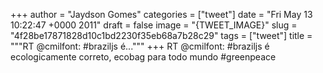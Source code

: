 
+++
author = "Jaydson Gomes"
categories = ["tweet"]
date = "Fri May 13 10:22:47 +0000 2011"
draft = false
image = "{TWEET_IMAGE}"
slug = "4f28be17871828d10c1bd2230f35eb68a7b28c29"
tags = ["tweet"]
title = """RT @cmilfont: #braziljs é..."""
+++
RT @cmilfont: #braziljs é ecologicamente correto, ecobag para todo mundo #greenpeace
